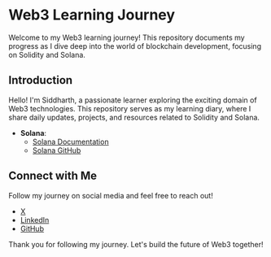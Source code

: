 # Web3 Learning Journey

Welcome to my Web3 learning journey! This repository documents my progress as I dive deep into the world of blockchain development, focusing on Solidity and Solana.

## Introduction

Hello! I'm Siddharth, a passionate learner exploring the exciting domain of Web3 technologies. This repository serves as my learning diary, where I share daily updates, projects, and resources related to Solidity and Solana.

- **Solana**:
  - [Solana Documentation](https://docs.solana.com/)
  - [Solana GitHub](https://github.com/solana-labs/solana)

## Connect with Me

Follow my journey on social media and feel free to reach out!

- [X ](https://x.com/sid__web3)
- [LinkedIn](https://www.linkedin.com/in/siddharthweb3/)
- [GitHub](https://github.com/siddharthharshraj)

Thank you for following my journey. Let's build the future of Web3 together!
